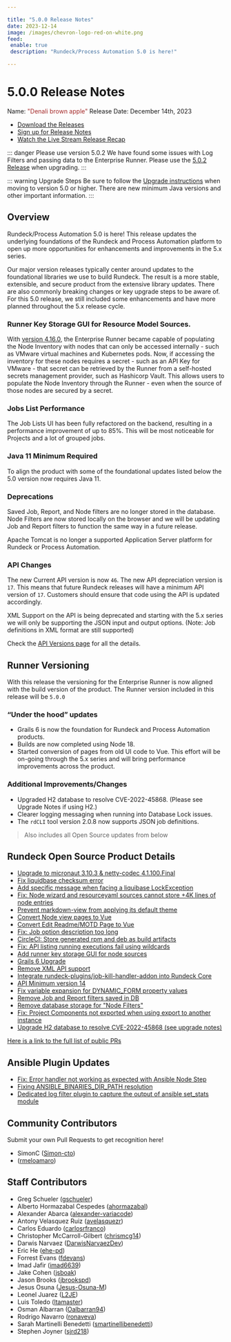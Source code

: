 ```yaml
---

title: "5.0.0 Release Notes"
date: 2023-12-14
image: /images/chevron-logo-red-on-white.png
feed:
 enable: true
 description: "Rundeck/Process Automation 5.0 is here!"

---
```


# 5.0.0 Release Notes

Name: <span style="color: brown"><span class="glyphicon glyphicon-apple"></span> "Denali brown apple"</span>
Release Date: December 14th, 2023

- [Download the Releases](https://download.rundeck.com/)
- [Sign up for Release Notes](https://www.rundeck.com/release-notes-signup)
- [Watch the Live Stream Release Recap](https://www.youtube.com/live/lcQJQRfI92c?si=QP_RIUNrwlrvXpsh)

<VidStack src="youtube/lcQJQRfI92c"/>

::: danger Please use version 5.0.2
We have found some issues with Log Filters and passing data to the Enterprise Runner.  Please use the [5.0.2 Release](version-5.0.2.md) when upgrading.
:::

::: warning Upgrade Steps
Be sure to follow the [Upgrade instructions](/upgrading/) when moving to version 5.0 or higher.  There are new minimum Java versions and other important information.
:::

## Overview

Rundeck/Process Automation 5.0 is here! This release updates the underlying foundations of the Rundeck and Process Automation platform to open up more opportunities for enhancements and improvements in the 5.x series.
 
Our major version releases typically center around updates to the foundational libraries we use to build Rundeck. The result is a more stable, extensible, and secure product from the extensive library updates.  There are also commonly breaking changes or key upgrade steps to be aware of.  For this 5.0 release, we still included some enhancements and have more planned throughout the 5.x release cycle.

### Runner Key Storage GUI for Resource Model Sources.

With [version 4.16.0](/history/4_x/version-4.16.0.md), the Enterprise Runner became capable of populating the Node Inventory with nodes that can only be accessed internally - such as VMware virtual machines and Kubernetes pods.  Now, if accessing the inventory for these nodes requires a secret - such as an API Key for VMware - that secret can be retrieved by the Runner from a self-hosted secrets management provider, such as Hashicorp Vault.  This allows users to populate the Node Inventory through the Runner - even when the source of those nodes are secured by a secret.

### Jobs List Performance

The Job Lists UI has been fully refactored on the backend, resulting in a performance improvement of up to 85%.  This will be most noticeable for Projects and a lot of grouped jobs.

### Java 11 Minimum Required
To align the product with some of the foundational updates listed below the 5.0 version now requires Java 11.

### Deprecations

Saved Job, Report, and Node filters are no longer stored in the database.  Node Filters are now stored locally on the browser and we will be updating Job and Report filters to function the same way in a future release.

Apache Tomcat is no longer a supported Application Server platform for Rundeck or Process Automation.

### API Changes

The new Current API version is now `46`. The new API depreciation version is `17`. This means that future Rundeck releases will have a minimum API version of `17`.  Customers should ensure that code using the API is updated accordingly.

XML Support on the API is being deprecated and starting with the 5.x series we will only be supporting the JSON input and output options.  (Note: Job definitions in XML format are still supported)

Check the [API Versions page](/api/rundeck-api-versions.md) for all the details.

## Runner Versioning

With this release the versioning for the Enterprise Runner is now aligned with the build version of the product.  The Runner version included in this release will be `5.0.0`

### “Under the hood” updates

- Grails 6 is now the foundation for Rundeck and Process Automation products.
- Builds are now completed using Node 18.
- Started conversion of pages from old UI code to Vue.  This effort will be on-going through the 5.x series and will bring performance improvements across the product.

### Additional Improvements/Changes

- Upgraded H2 database to resolve CVE-2022-45868.  (Please see Upgrade Notes if using H2.)
- Clearer logging messaging when running into Database Lock issues.
- The  `rdCLI` tool version 2.0.8 now supports JSON job definitions.

> Also includes all Open Source updates from below

## Rundeck Open Source Product Details

* [Upgrade to micronaut 3.10.3 &amp; netty-codec 4.1.100.Final](https://github.com/rundeck/rundeck/pull/8704)
* [Fix liquidbase checksum error](https://github.com/rundeck/rundeck/pull/8698)
* [Add specific message when facing a liquibase LockException](https://github.com/rundeck/rundeck/pull/8696)
* [Fix: Node wizard and resourceyaml sources cannot store +4K lines of node entries ](https://github.com/rundeck/rundeck/pull/8690)
* [Prevent markdown-view from applying its default theme](https://github.com/rundeck/rundeck/pull/8689)
* [Convert Node view pages to Vue](https://github.com/rundeck/rundeck/pull/8688)
* [Convert Edit Readme/MOTD Page to Vue](https://github.com/rundeck/rundeck/pull/8687)
* [Fix: Job option description too long](https://github.com/rundeck/rundeck/pull/8685)
* [CircleCI: Store generated rpm and deb as build artifacts](https://github.com/rundeck/rundeck/pull/8684)
* [Fix: API listing running executions fail using wildcards](https://github.com/rundeck/rundeck/pull/8662)
* [Add runner key storage GUI for node sources](https://github.com/rundeck/rundeck/pull/8650)
* [Grails 6 Upgrade](https://github.com/rundeck/rundeck/pull/8648)
* [Remove XML API support](https://github.com/rundeck/rundeck/pull/8586)
* [Integrate rundeck-plugins/job-kill-handler-addon into Rundeck Core](https://github.com/rundeck/rundeck/pull/8584)
* [API Minimum version 14](https://github.com/rundeck/rundeck/pull/8581)
* [Fix variable expansion for DYNAMIC_FORM property values](https://github.com/rundeck/rundeck/pull/8575)
* [Remove Job and Report filters saved in DB](https://github.com/rundeck/rundeck/pull/8562)
* [Remove database storage for &quot;Node Filters&quot;](https://github.com/rundeck/rundeck/pull/8558)
* [Fix: Project Components not exported when using export to another instance](https://github.com/rundeck/rundeck/pull/8504)
* [Upgrade H2 database to resolve CVE-2022-45868 (see upgrade notes)](https://github.com/rundeck/rundeck/pull/8420)

[Here is a link to the full list of public PRs](https://github.com/rundeck/rundeck/pulls?q=is%3Apr+milestone%3A5.0.0+is%3Aclosed)

## Ansible Plugin Updates
* [Fix: Error handler not working as expected with Ansible Node Step](https://github.com/rundeck-plugins/ansible-plugin/pull/343)
* [Fixing ANSIBLE_BINARIES_DIR_PATH resolution](https://github.com/rundeck-plugins/ansible-plugin/pull/342)
* [Dedicated log filter plugin to capture the output of ansible set_stats module](https://github.com/rundeck-plugins/ansible-plugin/pull/341)

## Community Contributors

Submit your own Pull Requests to get recognition here!

* SimonC ([Simon-cto](https://github.com/Simon-cto))
*  ([rmeloamaro](https://github.com/rmeloamaro))


## Staff Contributors

* Greg Schueler ([gschueler](https://github.com/gschueler))
* Alberto Hormazabal Cespedes ([ahormazabal](https://github.com/ahormazabal))
* Alexander Abarca ([alexander-variacode](https://github.com/alexander-variacode))
* Antony Velasquez Ruiz ([avelasquezr](https://github.com/avelasquezr))
* Carlos Eduardo ([carlosrfranco](https://github.com/carlosrfranco))
* Christopher McCarroll-Gilbert ([chrismcg14](https://github.com/chrismcg14))
* Darwis Narvaez ([DarwisNarvaezDev](https://github.com/DarwisNarvaezDev))
* Eric He ([ehe-pd](https://github.com/ehe-pd))
* Forrest Evans ([fdevans](https://github.com/fdevans))
* Imad Jafir ([imad6639](https://github.com/imad6639))
* Jake Cohen ([jsboak](https://github.com/jsboak))
* Jason Brooks ([jbrookspd](https://github.com/jbrookspd))
* Jesus Osuna ([Jesus-Osuna-M](https://github.com/Jesus-Osuna-M))
* Leonel Juarez ([L2JE](https://github.com/L2JE))
* Luis Toledo ([ltamaster](https://github.com/ltamaster))
* Osman Albarran ([Oalbarran94](https://github.com/Oalbarran94))
* Rodrigo Navarro ([ronaveva](https://github.com/ronaveva))
* Sarah Martinelli Benedetti ([smartinellibenedetti](https://github.com/smartinellibenedetti))
* Stephen Joyner ([sjrd218](https://github.com/sjrd218))
